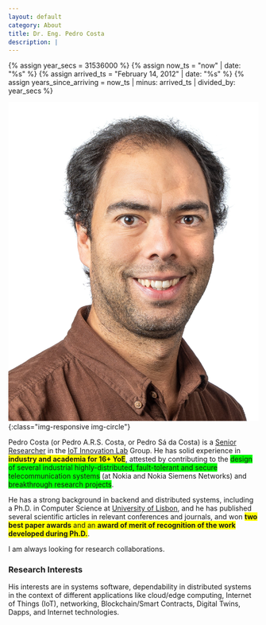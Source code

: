 ```yaml
---
layout: default
category: About
title: Dr. Eng. Pedro Costa
description: |
---
```


{% assign year_secs = 31536000 %}
{% assign now_ts = "now" | date: "%s" %}
{% assign arrived_ts = "February 14, 2012" | date: "%s" %}
{% assign years_since_arriving = now_ts | minus: arrived_ts | divided_by: year_secs %}

![Pedro Sá da Costa](img/me.jpg){:class="img-responsive img-circle"}

Pedro Costa (or Pedro A.R.S. Costa, or Pedro Sá da Costa) is a [Senior Researcher](https://www.hslu.ch/en/lucerne-university-of-applied-sciences-and-arts/about-us/people-finder/profile/?pid=4666) in the [IoT Innovation Lab](https://www.hslu.ch/en/lucerne-school-of-information-technology/research/systems-and-software/internet-of-things/) Group. He has solid experience in <span style="background-color: #FFFF00">**industry and academia for 16+ YoE**</span>, attested by contributing to the <span style="background-color: #00FF00">design of several industrial highly-distributed, fault-tolerant and secure telecommunication systems</span> (at Nokia and Nokia Siemens Networks) and <span style="background-color: #00FF00">breakthrough research projects</span>.

He has a strong background in backend and distributed systems, including a Ph.D. in Computer Science at [University of Lisbon](https://ciencias.ulisboa.pt/en/informatics), and he has published several scientific articles in relevant conferences and journals, and won <span style="background-color: #FFFF00">**two best paper awards** and an **award of merit of recognition of the work developed during Ph.D.**</span>.

I am always looking for research collaborations.

<h3>Research Interests</h3>

His interests are in systems software, dependability in distributed systems in the context of different applications like cloud/edge computing, Internet of Things (IoT), networking, Blockchain/Smart Contracts, Digital Twins, Dapps, and Internet technologies.
